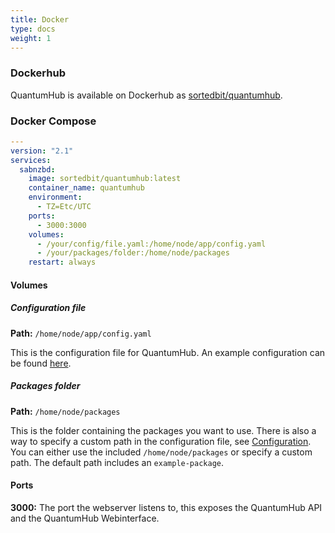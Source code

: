 ```yaml
---
title: Docker
type: docs
weight: 1
---
```


### Dockerhub

QuantumHub is available on Dockerhub as [sortedbit/quantumhub](https://hub.docker.com/repository/docker/sortedbit/quantumhub/general).

### Docker Compose

```yaml
---
version: "2.1"
services:
  sabnzbd:
    image: sortedbit/quantumhub:latest
    container_name: quantumhub
    environment:
      - TZ=Etc/UTC
    ports:
      - 3000:3000
    volumes:
      - /your/config/file.yaml:/home/node/app/config.yaml
      - /your/packages/folder:/home/node/packages
    restart: always
```

#### Volumes

##### Configuration file
**Path:** `/home/node/app/config.yaml`  

This is the configuration file for QuantumHub. An example configuration can be found [here](https://github.com/sorted-bits/quantumhub/blob/main/config.yaml.example).

##### Packages folder
**Path:** `/home/node/packages`  

This is the folder containing the packages you want to use. There is also a way to specify a custom path in the configuration file, see [Configuration](/docs/installation/configuration/). You can either use the included `/home/node/packages` or specify a custom path. The default path includes an `example-package`.

#### Ports

**3000:** The port the webserver listens to, this exposes the QuantumHub API and the QuantumHub Webinterface.
